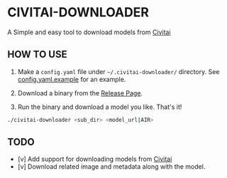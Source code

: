 # CIVITAI-DOWNLOADER

A Simple and easy tool to download models from [Civitai](https://civitai.com/)

## HOW TO USE

1. Make a `config.yaml` file under `~/.civitai-downloader/` directory. See [config.yaml.example](https://github.com/yansigit/civitai-downloader/blob/main/config.yaml.example) for an example.

2. Download a binary from the [Release Page](https://github.com/yansigit/civitai-downloader/releases).

3. Run the binary and download a model you like. That's it!
```bash
./civitai-downloader <sub_dir> <model_url|AIR>
```

## TODO

- [v] Add support for downloading models from [Civitai](https://civitai.com/)
- [v] Download related image and metadata along with the model.